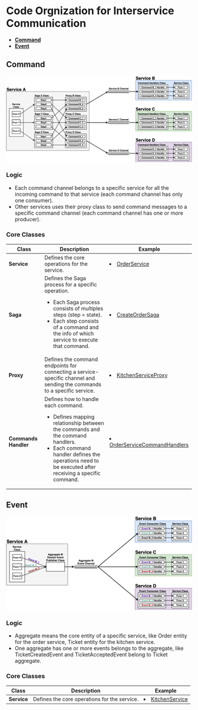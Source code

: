 # Code Orgnization for Interservice Communication

- [**Command**](#command)
- [**Event**](#event)

## Command
![](diagrams/interservice_communication_command.png)

### Logic
- Each command channel belongs to a specific service for all the incoming command to that service (each command channel has only one consumer).
- Other services uses their proxy class to send command messages to a specific command channel (each command channel has one or more producer).

### Core Classes
| Class | Description | Example |
|----|----|----|
| **Service** | Defines the core operations for the service. | <li>[OrderService](../ftgo-order-service/src/main/java/com/ftgo/orderservice/service/OrderService.java) |
| **Saga** | Defines the Saga process for a specific operation. <ul><li>Each Saga process consists of multiples steps (step = state).<li>Each step consists of a command and the info of which service to execute that command.</ul> | <li>[CreateOrderSaga](../ftgo-order-service/src/main/java/com/ftgo/orderservice/saga/createorder/CreateOrderSaga.java) |
| **Proxy** | Defines the command endpoints for connecting a service-specific channel and sending the commands to a specific service. | <li>[KitchenServiceProxy](../ftgo-order-service/src/main/java/com/ftgo/orderservice/saga/proxy/KitchenServiceProxy.java) |
| **Commands Handler** | Defines how to handle each command. <ul><li>Defines mapping relationship between the commands and the command handlers.<li>Each command handler defines the operations need to be executed after receiving a specific command.</ul> | <li>[OrderServiceCommandHandlers](../ftgo-order-service/src/main/java/com/ftgo/orderservice/command/OrderServiceCommandHandlers.java) |

## Event
![](diagrams/interservice_communication_event.png)

### Logic
- Aggregate means the core entity of a specific service, like Order entity for the order service, Ticket entity for the kitchen service.
- One aggregate has one or more events belongs to the aggregate, like TicketCreatedEvent and TicketAcceptedEvent belong to Ticket aggregate.

### Core Classes
| Class | Description | Example |
|----|----|----|
| **Service** | Defines the core operations for the service. | <li>[KitchenService](../ftgo-kitchen-service/src/main/java/com/ftgo/kitchenservice/service/KitchenService.java) |
